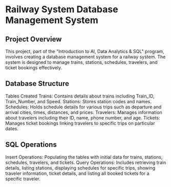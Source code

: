 # Railway System Database Management System

## Project Overview
This project, part of the "Introduction to AI, Data Analytics & SQL" program, involves creating a database management system for a railway system. The system is designed to manage trains, stations, schedules, travelers, and ticket bookings effectively.


## Database Structure
Tables Created
Trains: Contains details about trains including Train_ID, Train_Number, and Speed.
Stations: Stores station codes and names.
Schedules: Holds schedule details for various trips such as departure and arrival cities, times, distances, and prices.
Travelers: Manages information about travelers including their ID, name, phone number, and age.
Tickets: Manages ticket bookings linking travelers to specific trips on particular dates.

## SQL Operations
Insert Operations: Populating the tables with initial data for trains, stations, schedules, travelers, and tickets.
Query Operations: Includes retrieving train details, listing stations, displaying schedules for specific trips, showing traveler information, ticket details, and listing all booked tickets for a specific traveler.
